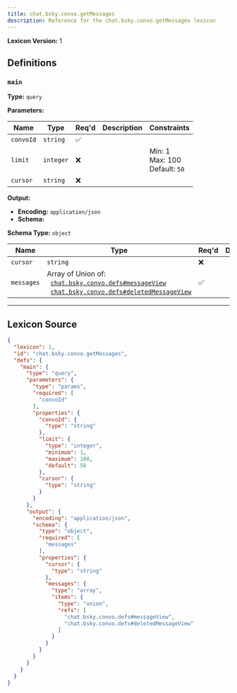 ```yaml
---
title: chat.bsky.convo.getMessages
description: Reference for the chat.bsky.convo.getMessages lexicon
---
```

**Lexicon Version:** 1

## Definitions

<a name="main"></a>
### `main`

**Type:** `query`

**Parameters:**

| Name | Type | Req'd  | Description | Constraints |
|------|------|----------|-------------|-------------|
| `convoId` | `string` | ✅  |  |  |
| `limit` | `integer` | ❌  |  | Min: 1<br/>Max: 100<br/>Default: `50` |
| `cursor` | `string` | ❌  |  |  |
**Output:**

- **Encoding:** `application/json`
- **Schema:**

**Schema Type:** `object`

| Name | Type | Req'd  | Description | Constraints |
|------|------|----------|-------------|-------------|
| `cursor` | `string` | ❌  |  |  |
| `messages` | Array of Union of:<br/>&nbsp;&nbsp;[`chat.bsky.convo.defs#messageView`](/lexicons/chat/bsky/convo/defs#messageView)<br/>&nbsp;&nbsp;[`chat.bsky.convo.defs#deletedMessageView`](/lexicons/chat/bsky/convo/defs#deletedMessageView) | ✅  |  |  |

---

## Lexicon Source
```json
{
  "lexicon": 1,
  "id": "chat.bsky.convo.getMessages",
  "defs": {
    "main": {
      "type": "query",
      "parameters": {
        "type": "params",
        "required": [
          "convoId"
        ],
        "properties": {
          "convoId": {
            "type": "string"
          },
          "limit": {
            "type": "integer",
            "minimum": 1,
            "maximum": 100,
            "default": 50
          },
          "cursor": {
            "type": "string"
          }
        }
      },
      "output": {
        "encoding": "application/json",
        "schema": {
          "type": "object",
          "required": [
            "messages"
          ],
          "properties": {
            "cursor": {
              "type": "string"
            },
            "messages": {
              "type": "array",
              "items": {
                "type": "union",
                "refs": [
                  "chat.bsky.convo.defs#messageView",
                  "chat.bsky.convo.defs#deletedMessageView"
                ]
              }
            }
          }
        }
      }
    }
  }
}
```
